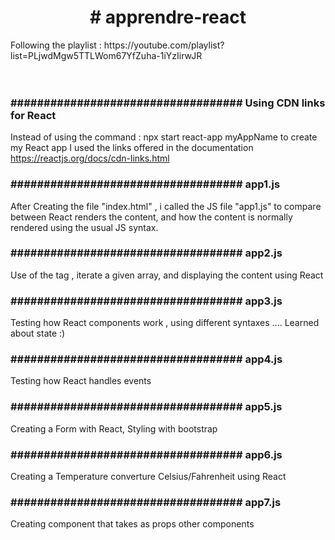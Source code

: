 <h1 align="center"># apprendre-react</h1>
Following the playlist : https://youtube.com/playlist?list=PLjwdMgw5TTLWom67YfZuha-1iYzIirwJR
<br />
<br />
<br />
<h3> ################################### Using CDN links for React</h3>

Instead of using the command : npx start react-app myAppName to create my React app 
I used the links offered in the documentation <a href="https://reactjs.org/docs/cdn-links.html" > https://reactjs.org/docs/cdn-links.html </a>
<br />
<h3> ################################### app1.js </h3>

After Creating the file "index.html" , i called the JS file "app1.js" to compare between React renders the content, and how the content is normally rendered using the usual JS syntax.

<h3> ################################### app2.js </h3>
Use of the <React.Fragment> tag , iterate a given array, and displaying the content using React


<h3> ################################### app3.js </h3>
Testing how React components work , using different syntaxes .... Learned about state :)


<h3> ################################### app4.js </h3>
Testing how React handles events 


<h3> ################################### app5.js </h3>
Creating a Form with React, Styling with bootstrap 


<h3> ################################### app6.js </h3>
Creating a Temperature converture Celsius/Fahrenheit using React


<h3> ################################### app7.js </h3>
Creating component that takes as props other components 
